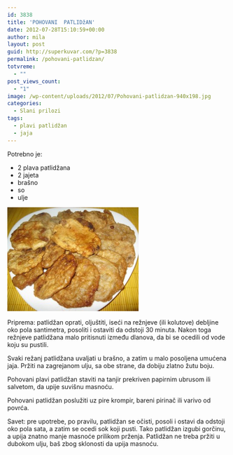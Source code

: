 ```yaml
---
id: 3838
title: 'POHOVANI  PATLIDžAN'
date: 2012-07-28T15:10:59+00:00
author: mila
layout: post
guid: http://superkuvar.com/?p=3838
permalink: /pohovani-patlidzan/
totvreme:
  - ""
post_views_count:
  - "1"
image: /wp-content/uploads/2012/07/Pohovani-patlidzan-940x198.jpg
categories:
  - Slani prilozi
tags:
  - plavi patlidžan
  - jaja
---
```

Potrebno je:

  * 2 plava patlidžana
  * 2 jajeta
  * brašno
  * so
  * ulje

<img class="alignnone size-medium wp-image-3840" title="Pohovani patlidzan" src="/wp-content/uploads/2012/07/Pohovani-patlidzan-e1343487845493-300x237.jpg" alt="" width="300" height="237" /> 

Priprema: patlidžan oprati, oljuštiti, iseći na režnjeve (ili kolutove) debljine oko pola santimetra, posoliti i ostaviti da odstoji 30 minuta. Nakon toga režnjeve patlidžana malo pritisnuti između dlanova, da bi se ocedili od vode koju su pustili.

Svaki režanj patlidžana uvaljati u brašno, a zatim u malo posoljena umućena jaja. Pržiti na zagrejanom ulju, sa obe strane, da dobiju zlatno žutu boju.

Pohovani plavi patlidžan staviti na tanjir prekriven papirnim ubrusom ili salvetom, da upije suvišnu masnoću.

Pohovani patlidžan poslužiti uz pire krompir, bareni pirinač ili varivo od povrća.

Savet: pre upotrebe, po pravilu, patlidžan se očisti, posoli i ostavi da odstoji oko pola sata, a zatim se ocedi sok koji pusti. Tako patlidžan izgubi gorčinu, a upija znatno manje masnoće prilikom prženja. Patlidžan ne treba pržiti u dubokom ulju, baš zbog sklonosti da upija masnoću.